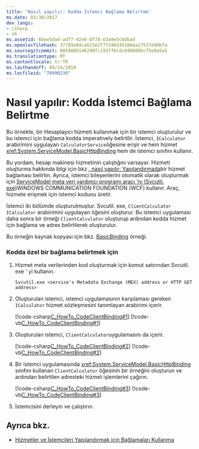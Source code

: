 ```yaml
---
title: 'Nasıl yapılır: Kodda İstemci Bağlama Belirtme'
ms.date: 03/30/2017
dev_langs:
- csharp
- vb
ms.assetid: 6bee5da4-adf7-42e6-8f78-63a9e5c6dbad
ms.openlocfilehash: 37769a84ca623e2f7f246d36180aa17537e90bfa
ms.sourcegitcommit: 005980b14629dfc193ff6cdc040800bc75e0a5a5
ms.translationtype: MT
ms.contentlocale: tr-TR
ms.lasthandoff: 09/14/2019
ms.locfileid: "70990230"
---
```

# <a name="how-to-specify-a-client-binding-in-code"></a>Nasıl yapılır: Kodda İstemci Bağlama Belirtme
Bu örnekte, bir Hesaplayıcı hizmeti kullanmak için bir istemci oluşturulur ve bu istemci için bağlama kodda imperatively belirtilir. İstemci, `ICalculator` arabirimini uygulayan `CalculatorService`öğesine erişir ve hem hizmet <xref:System.ServiceModel.BasicHttpBinding> hem de istemci sınıfını kullanır.  
  
 Bu yordam, hesap makinesi hizmetinin çalıştığını varsayar. Hizmeti oluşturma hakkında bilgi için bkz [. nasıl yapılır: Yapılandırmada](../../../docs/framework/wcf/how-to-specify-a-service-binding-in-configuration.md)bir hizmet bağlaması belirtin. Ayrıca, istemci bileşenlerini otomatik olarak oluşturmak için [ServiceModel meta veri yardımcı programı aracı 'nı (Svcutil. exe)](../../../docs/framework/wcf/servicemodel-metadata-utility-tool-svcutil-exe.md)WINDOWS COMMUNICATION FOUNDATION (WCF) kullanır. Araç, hizmete erişmek için istemci kodunu üretir.  
  
 İstemci iki bölümde oluşturulmuştur. Svcutil. exe, `ClientCalculator` `ICalculator` arabirimini uygulayan öğesini oluşturur. Bu istemci uygulaması daha sonra bir örneği `ClientCalculator` oluşturup ardından kodda hizmet için bağlama ve adres belirtilerek oluşturulur.  
  
 Bu örneğin kaynak kopyası için bkz. [BasicBinding](../../../docs/framework/wcf/samples/basicbinding.md) örneği.  
  
### <a name="to-specify-a-custom-binding-in-code"></a>Kodda özel bir bağlama belirtmek için  
  
1. Hizmet meta verilerinden kod oluşturmak için komut satırından Svcutil. exe ' yi kullanın.  
  
    ```console  
    Svcutil.exe <service's Metadata Exchange (MEX) address or HTTP GET address>   
    ```  
  
2. Oluşturulan istemci, istemci uygulamasının karşılaması gereken `ICalculator` hizmet sözleşmesini tanımlayan arabirimi içerir.  
  
     [!code-csharp[C_HowTo_CodeClientBinding#1](../../../samples/snippets/csharp/VS_Snippets_CFX/c_howto_codeclientbinding/cs/client.cs#1)]
     [!code-vb[C_HowTo_CodeClientBinding#1](../../../samples/snippets/visualbasic/VS_Snippets_CFX/c_howto_codeclientbinding/vb/client.vb#1)]  
  
3. Oluşturulan istemci, `ClientCalculator`uygulamasını da içerir.  
  
     [!code-csharp[C_HowTo_CodeClientBinding#2](../../../samples/snippets/csharp/VS_Snippets_CFX/c_howto_codeclientbinding/cs/client.cs#2)]
     [!code-vb[C_HowTo_CodeClientBinding#2](../../../samples/snippets/visualbasic/VS_Snippets_CFX/c_howto_codeclientbinding/vb/client.vb#2)]  
  
4. Bir istemci uygulamasında <xref:System.ServiceModel.BasicHttpBinding> sınıfını kullanan `ClientCalculator` öğesinin bir örneğini oluşturun ve ardından belirtilen adresteki hizmet işlemlerini çağırın.  
  
     [!code-csharp[C_HowTo_CodeClientBinding#3](../../../samples/snippets/csharp/VS_Snippets_CFX/c_howto_codeclientbinding/cs/client.cs#3)]
     [!code-vb[C_HowTo_CodeClientBinding#3](../../../samples/snippets/visualbasic/VS_Snippets_CFX/c_howto_codeclientbinding/vb/client.vb#3)]  
  
5. İstemcisini derleyin ve çalıştırın.  
  
## <a name="see-also"></a>Ayrıca bkz.

- [Hizmetler ve İstemcileri Yapılandırmak için Bağlamaları Kullanma](../../../docs/framework/wcf/using-bindings-to-configure-services-and-clients.md)
